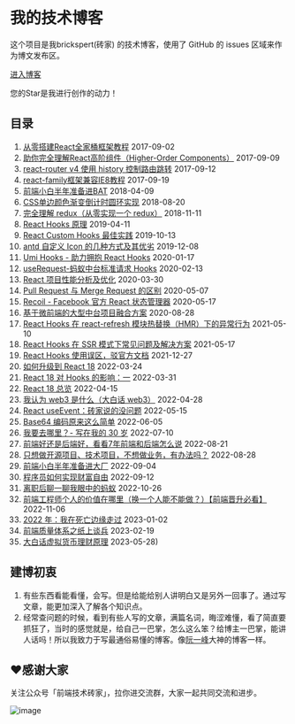 # 我的技术博客

这个项目是我brickspert(砖家) 的技术博客，使用了 GitHub 的 issues 区域来作为博文发布区。

[进入博客](https://github.com/brickspert/blog/issues)

您的Star是我进行创作的动力！

## 目录

1. [从零搭建React全家桶框架教程](https://github.com/brickspert/blog/issues/1) 2017-09-02
1. [助你完全理解React高阶组件（Higher-Order Components）](https://github.com/brickspert/blog/issues/2)  2017-09-09
1. [react-router v4 使用 history 控制路由跳转](https://github.com/brickspert/blog/issues/3)  2017-09-12
1. [react-family框架兼容IE8教程](https://github.com/brickspert/blog/issues/5) 2017-09-19
1. [前端小白半年准备进BAT](https://github.com/brickspert/blog/issues/16) 2018-04-09
1. [CSS单边颜色渐变倒计时圆环实现](https://github.com/brickspert/blog/issues/20) 2018-08-20
1. [完全理解 redux（从零实现一个 redux）](https://github.com/brickspert/blog/issues/22) 2018-11-11
1. [React Hooks 原理](https://github.com/brickspert/blog/issues/26) 2019-04-11
1. [React Custom Hooks 最佳实践](https://github.com/brickspert/blog/issues/31) 2019-10-13
1. [antd 自定义 Icon 的几种方式及其优劣](https://github.com/brickspert/blog/issues/33) 2019-12-08
1. [Umi Hooks - 助力拥抱 React Hooks](https://github.com/brickspert/blog/issues/34) 2020-01-17
1. [useRequest-蚂蚁中台标准请求 Hooks](https://github.com/brickspert/blog/issues/35) 2020-02-13
1. [React 项目性能分析及优化](https://github.com/brickspert/blog/issues/36) 2020-03-30
1. [Pull Request 与 Merge Request 的区别](https://github.com/brickspert/blog/issues/37) 2020-05-07
1. [Recoil - Facebook 官方 React 状态管理器](https://github.com/brickspert/blog/issues/38) 2020-05-17
1. [基于微前端的大型中台项目融合方案](https://github.com/brickspert/blog/issues/41) 2020-08-28
1. [React Hooks 在 react-refresh 模块热替换（HMR）下的异常行为](https://github.com/brickspert/blog/issues/42) 2021-05-10
1. [React Hooks 在 SSR 模式下常见问题及解决方案](https://github.com/brickspert/blog/issues/43) 2021-05-17
1. [React Hooks 使用误区，驳官方文档](https://github.com/brickspert/blog/issues/45) 2021-12-27
1. [如何升级到 React 18](https://github.com/brickspert/blog/issues/46) 2022-03-24
1. [React 18 对 Hooks 的影响：一](https://github.com/brickspert/blog/issues/47) 2022-03-31
1. [React 18 总览](https://github.com/brickspert/blog/issues/48) 2022-04-15
1. [我认为 web3 是什么（大白话 web3）](https://github.com/brickspert/blog/issues/49) 2022-04-28
1. [React useEvent：砖家说的没问题](https://github.com/brickspert/blog/issues/50) 2022-05-15
1. [Base64 编码原来这么简单](https://github.com/brickspert/blog/issues/51) 2022-06-05
1. [我要去哪里？- 写在我的 30 岁](https://github.com/brickspert/blog/issues/53) 2022-07-10
1. [前端好还是后端好，看看7年前端和后端怎么说](https://github.com/brickspert/blog/issues/54) 2022-08-21
1. [只想做开源项目、技术项目，不想做业务，有办法吗？](https://github.com/brickspert/blog/issues/55) 2022-08-28
1. [前端小白半年准备进大厂](https://github.com/brickspert/blog/issues/56) 2022-09-04
1. [程序员如何实现财富自由](https://github.com/brickspert/blog/issues/57) 2022-09-12
1. [离职后聊一聊我眼中的蚂蚁](https://github.com/brickspert/blog/issues/58) 2022-10-26
1. [前端工程师个人的价值在哪里（换一个人能不能做？）【前端晋升必看】](https://github.com/brickspert/blog/issues/59) 2022-11-06
1. [2022 年：我在死亡边缘走过](https://github.com/brickspert/blog/issues/61) 2023-01-02
1. [前端质量体系之纸上谈兵](https://github.com/brickspert/blog/issues/62) 2023-02-19
2. [大白话虚拟货币理财原理](https://github.com/brickspert/blog/issues/63) 2023-05-28)


## 建博初衷

1. 有些东西看能看懂，会写。但是给能给别人讲明白又是另外一回事了。通过写文章，能更加深入了解各个知识点。
2. 经常查问题的时候，看到有些人写的文章，满篇名词，晦涩难懂，看了简直要抓狂了，当时的感觉就是，给自己一巴掌，怎么这么笨？给博主一巴掌，能讲人话吗！所以我致力于写最通俗易懂的博客。像[阮一峰](http://www.ruanyifeng.com/blog/)大神的博客一样。

## ❤️感谢大家

关注公众号「前端技术砖家」，拉你进交流群，大家一起共同交流和进步。

![image](https://user-images.githubusercontent.com/12526493/80437152-76f00400-8933-11ea-8a95-edda05152736.png)
